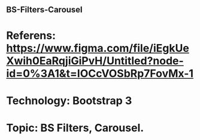 ## BS-Filters-Carousel
# Referens: https://www.figma.com/file/iEgkUeXwih0EaRqjiGiPvH/Untitled?node-id=0%3A1&t=IOCcVOSbRp7FovMx-1
# Technology: Bootstrap 3
# Topic: BS Filters, Carousel.
